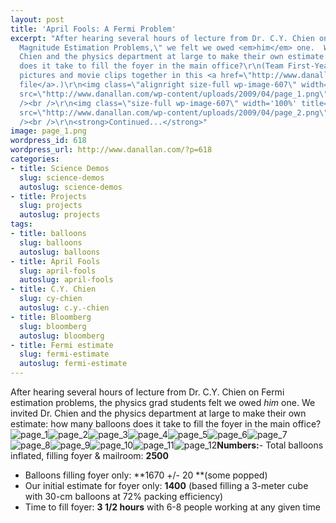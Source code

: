```yaml
---
layout: post
title: 'April Fools: A Fermi Problem'
excerpt: "After hearing several hours of lecture from Dr. C.Y. Chien on \"Order of
  Magnitude Estimation Problems,\" we felt we owed <em>him</em> one.  We invited Dr.
  Chien and the physics department at large to make their own estimate: how many balloons
  does it take to fill the foyer in the main office?\r\n(Team First-Year: I put everyone's
  pictures and movie clips together in this <a href=\"http://www.danallan.com/wp-content/large/April%20Fools.zip\">zip
  file</a>.)\r\n<img class=\"alignright size-full wp-image-607\" width='100%' title=\"page_1\"
  src=\"http://www.danallan.com/wp-content/uploads/2009/04/page_1.png\" alt=\"page_1\"
  /><br />\r\n<img class=\"size-full wp-image-607\" width='100%' title=\"page_2\"
  src=\"http://www.danallan.com/wp-content/uploads/2009/04/page_2.png\" alt=\"page_2\"
  /><br />\r\n<strong>Continued...</strong>"
image: page_1.png
wordpress_id: 618
wordpress_url: http://www.danallan.com/?p=618
categories:
- title: Science Demos
  slug: science-demos
  autoslug: science-demos
- title: Projects
  slug: projects
  autoslug: projects
tags:
- title: balloons
  slug: balloons
  autoslug: balloons
- title: April Fools
  slug: april-fools
  autoslug: april-fools
- title: C.Y. Chien
  slug: cy-chien
  autoslug: c.y.-chien
- title: Bloomberg
  slug: bloomberg
  autoslug: bloomberg
- title: Fermi estimate
  slug: fermi-estimate
  autoslug: fermi-estimate
---
```


After hearing several hours of lecture from Dr. C.Y. Chien on Fermi estimation problems, the physics grad students felt we owed _him_ one. We invited Dr. Chien and the physics department at large to make their own estimate: how many balloons does it take to fill the foyer in the main office?
![page_1](http://www.danallan.com/wp-content/uploads/2009/04/page_1.png "page_1")![page_2](http://www.danallan.com/wp-content/uploads/2009/04/page_2.png "page_2")![page_3](http://www.danallan.com/wp-content/uploads/2009/04/page_3.png "page_3")![page_4](http://www.danallan.com/wp-content/uploads/2009/04/page_4.png "page_4")![page_5](http://www.danallan.com/wp-content/uploads/2009/04/page_5.png "page_5")![page_6](http://www.danallan.com/wp-content/uploads/2009/04/page_6.png "page_6")![page_7](http://www.danallan.com/wp-content/uploads/2009/04/page_7.png "page_7")![page_8](http://www.danallan.com/wp-content/uploads/2009/04/page_8.png "page_8")![page_9](http://www.danallan.com/wp-content/uploads/2009/04/page_9.png "page_9")![page_10](http://www.danallan.com/wp-content/uploads/2009/04/page_10.png "page_10")![page_11](http://www.danallan.com/wp-content/uploads/2009/04/page_11.png "page_11")![page_12](http://www.danallan.com/wp-content/uploads/2009/04/page_12.png "page_12")**Numbers:**- Total balloons inflated, filling foyer &amp; mailroom: **2500**
- Balloons filling foyer only: **1670 +/- 20 **(some popped)
- Our initial estimate for foyer only: **1400** (based filling a 3-meter cube with 30-cm balloons at 72% packing efficiency)
- Time to fill foyer: **3 1/2 hours** with 6-8 people working at any given time
